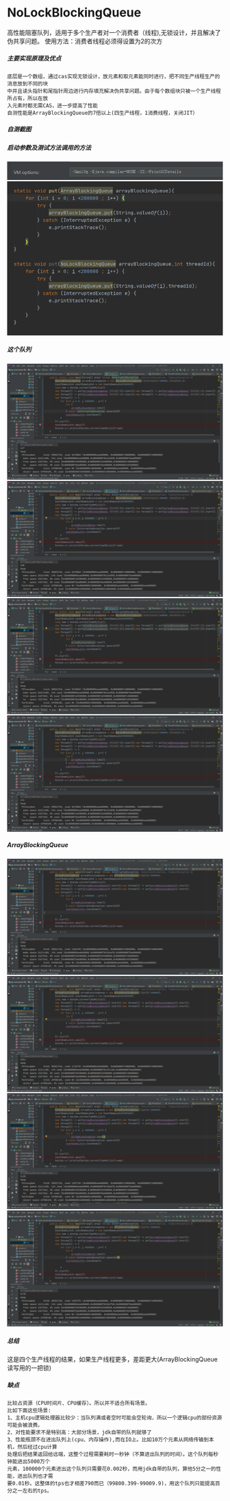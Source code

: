 # NoLockBlockingQueue
  高性能阻塞队列，适用于多个生产者对一个消费者（线程),无锁设计，并且解决了伪共享问题。
  使用方法：消费者线程必须得设置为2的次方
##### 主要实现原理及优点
    底层是一个数组，通过cas实现无锁设计，放元素和取元素能同时进行，把不同生产线程生产的消息放到不同的块
    中并且读头指针和尾指针周边进行内存填充解决伪共享问题。由于每个数组块只被一个生产线程所占有，所以在放
    入元素时都无需CAS，进一步提高了性能 
    自测性能是ArrayBlockingQueue的7倍以上(四生产线程，1消费线程，关闭JIT）
    
##### 自测截图
##### 启动参数及测试方法调用的方法
![mine](https://github.com/65487123/zp-concurrent-lib/raw/master/picture/param.png)
![mine](https://github.com/65487123/zp-concurrent-lib/raw/master/picture/method.png)
##### 这个队列
![mine](https://github.com/65487123/zp-concurrent-lib/raw/master/picture/mine1.png)
![mine](https://github.com/65487123/zp-concurrent-lib/raw/master/picture/mine2.png)
![mine](https://github.com/65487123/zp-concurrent-lib/raw/master/picture/mine3.png)
![mine](https://github.com/65487123/zp-concurrent-lib/raw/master/picture/mine4.png)
##### ArrayBlockingQueue
![juc](https://github.com/65487123/zp-concurrent-lib/raw/master/picture/jdk1.png)
![juc](https://github.com/65487123/zp-concurrent-lib/raw/master/picture/jdk2.png)
![juc](https://github.com/65487123/zp-concurrent-lib/raw/master/picture/jdk3.png)
![juc](https://github.com/65487123/zp-concurrent-lib/raw/master/picture/jdk4.png)
##### 总结
这是四个生产线程的结果，如果生产线程更多，差距更大(ArrayBlockingQueue读写用的一把锁)
##### 缺点
    比较占资源（CPU时间片、CPU缓存）。所以并不适合所有场景。
    比如下面这些场景:
    1、主机cpu逻辑处理器比较少：当队列满或者空时可能会空轮询，所以一个逻辑cpu的部份资源可能会被浪费。
    2、对性能要求不是特别高：大部分场景，jdk自带的队列就够了
    3、性能瓶颈不在进出队列上(cpu、内存操作),而在IO上。比如10万个元素从网络传输到本机，然后经过cpu计算
    处理后把结果返回给远端，这整个过程需要耗时一秒钟（不算进出队列的时间）。这个队列每秒钟能进出5000万个
    元素，100000个元素进出这个队列只需要花0.002秒，而用jdk自带的队列，算他5分之一的性能，进出队列也才需
    要0.01秒。这整体的tps也才相差790而已（99800.399-99009.9)，用这个队列只能提高百分之一左右的tps。

    
